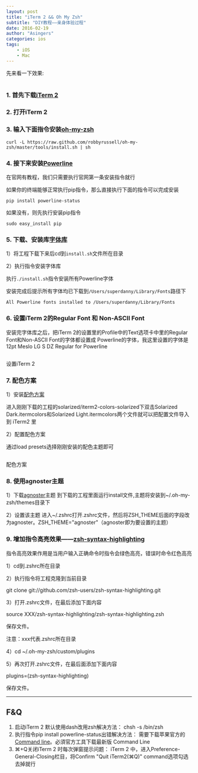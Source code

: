 ```yaml
---
layout: post
title: "iTerm 2 && Oh My Zsh"
subtitle: "DIY教程——亲身体验过程"
date: 2016-02-19 
author: "Asingers"
categories: ios
tags:
    - iOS
    - Mac
---
```


先来看一下效果:

<img src="http://7xqmgj.com1.z0.glb.clouddn.com/post_imgiterm2.png" alt="" class="shadow"/>


### 1. 首先下载[iTerm 2](http://www.iterm2.com/)

### 2. 打开iTerm 2

### 3. 输入下面指令安装[oh-my-zsh](https://github.com/robbyrussell/oh-my-zsh)

`curl -L https://raw.github.com/robbyrussell/oh-my-zsh/master/tools/install.sh | sh`

### 4. 接下来安装[Powerline](http://powerline.readthedocs.org/en/latest/installation.html)

在官网有教程，我们只需要执行官网第一条安装指令就行

如果你的终端能够正常执行pip指令，那么直接执行下面的指令可以完成安装

`pip install powerline-status`

如果没有，则先执行安装pip指令

`sudo easy_install pip`

### 5. 下载、安装库[字体库](https://github.com/powerline/fonts)

1）将工程下载下来后cd到`install.sh`文件所在目录

2）执行指令安装字体库

执行`./install.sh`指令安装所有Powerline字体

安装完成后提示所有字体均已下载到`/Users/superdanny/Library/Fonts`路径下

    All Powerline fonts installed to /Users/superdanny/Library/Fonts


### 6. 设置iTerm 2的Regular Font 和 Non-ASCII Font

安装完字体库之后，把iTerm 2的设置里的Profile中的Text选项卡中里的Regular Font和Non-ASCII Font的字体都设置成 Powerline的字体，我这里设置的字体是12pt Meslo LG S DZ Regular for Powerline

<img src="http://upload-images.jianshu.io/upload_images/645592-eafa2148c1755383.png?imageMogr2/auto-orient/strip%7CimageView2/2/w/1240/format/jpg" alt="" class="shadow"/>


设置iTerm 2


### 7. 配色方案

1）安装[配色方案](https://github.com/altercation/solarized)

进入刚刚下载的工程的solarized/iterm2-colors-solarized下双击Solarized Dark.itermcolors和Solarized Light.itermcolors两个文件就可以把配置文件导入到 iTerm2 里

2）配置配色方案

通过load presets选择刚刚安装的配色主题即可


<img src="http://upload-images.jianshu.io/upload_images/645592-00c72100725f2407.png?imageMogr2/auto-orient/strip%7CimageView2/2/w/1240/format/jpg" alt="" class="shadow"/>


配色方案


### 8. 使用agnoster主题

1）下载[agnoster](https://github.com/fcamblor/oh-my-zsh-agnoster-fcamblor)主题
到下载的工程里面运行install文件,主题将安装到~/.oh-my-zsh/themes目录下

2）设置该主题
进入~/.zshrc打开.zshrc文件，然后将ZSH_THEME后面的字段改为agnoster。ZSH_THEME="agnoster"（agnoster即为要设置的主题）

### 9. 增加指令高亮效果——[zsh-syntax-highlighting](https://github.com/zsh-users/zsh-syntax-highlighting)

指令高亮效果作用是当用户输入正确命令时指令会绿色高亮，错误时命令红色高亮

1）cd到.zshrc所在目录

2）执行指令将工程克隆到当前目录

git clone git://github.com/zsh-users/zsh-syntax-highlighting.git

3）打开.zshrc文件，在最后添加下面内容

source XXX/zsh-syntax-highlighting/zsh-syntax-highlighting.zsh

保存文件。

注意：xxx代表.zshrc所在目录

4）cd ~/.oh-my-zsh/custom/plugins

5）再次打开.zshrc文件，在最后面添加下面内容

plugins=(zsh-syntax-highlighting)

保存文件。

---

## F&Q

1. 启动iTerm 2 默认使用dash改用zsh解决方法：
chsh -s /bin/zsh
2. 执行指令pip install powerline-status出错解决方法：
需要下载苹果官方的[Command line](https://developer.apple.com/downloads/index.action?name=for%20Xcode%20)。必須官方工具下载最新版 Command Line
3. ⌘+Q关闭iTerm 2 时每次弹窗提示问题：
iTerm 2 中，进入Preference-General-Closing栏目，将Confirm "Quit iTerm2(⌘Q)" command选项勾选去掉就行
